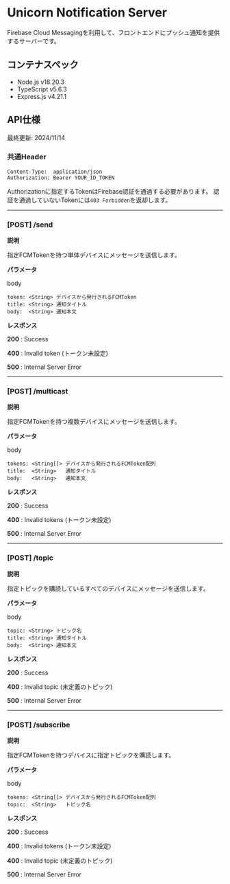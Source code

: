 # Unicorn Notification Server

Firebase Cloud Messagingを利用して、フロントエンドにプッシュ通知を提供するサーバーです。

## コンテナスペック

- Node.js v18.20.3
- TypeScript v5.6.3
- Express.js v4.21.1

## API仕様 

最終更新: 2024/11/14

### 共通Header
```
Content-Type:  application/json
Authorization: Bearer YOUR_ID_TOKEN
```
Authorizationに指定するTokenはFirebase認証を通過する必要があります。
認証を通過していないTokenには`403 Forbidden`を返却します。

---

### [POST] /send

**説明**

指定FCMTokenを持つ単体デバイスにメッセージを送信します。

**パラメータ**

body
```
token: <String> デバイスから発行されるFCMToken
title: <String> 通知タイトル
body:  <String> 通知本文
```

**レスポンス**

**200** : Success

**400** : Invalid token (トークン未設定)

**500** : Internal Server Error

---

### [POST] /multicast

**説明**

指定FCMTokenを持つ複数デバイスにメッセージを送信します。

**パラメータ**

body
```
tokens: <String[]> デバイスから発行されるFCMToken配列
title:  <String>   通知タイトル
body:   <String>   通知本文
```

**レスポンス**

**200** : Success

**400** : Invalid tokens (トークン未設定)

**500** : Internal Server Error

---

### [POST] /topic

**説明**

指定トピックを購読しているすべてのデバイスにメッセージを送信します。

**パラメータ**

body
```
topic: <String> トピック名
title: <String> 通知タイトル
body:  <String> 通知本文
```

**レスポンス**

**200** : Success

**400** : Invalid topic (未定義のトピック)

**500** : Internal Server Error

---

### [POST] /subscribe

**説明**

指定FCMTokenを持つデバイスに指定トピックを購読します。

**パラメータ**

body
```
tokens: <String[]> デバイスから発行されるFCMToken配列
topic:  <String>   トピック名
```

**レスポンス**

**200** : Success

**400** : Invalid tokens (トークン未設定)

**400** : Invalid topic (未定義のトピック)

**500** : Internal Server Error
